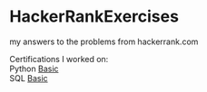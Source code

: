 # HackerRankExercises
my answers to the problems from hackerrank.com

Certifications I worked on: <br>
Python <a href="https://www.hackerrank.com/certificates/6f814ab9a7e7">Basic</a> <br>
SQL <a href="https://www.hackerrank.com/certificates/e2dace4d7872">Basic</a> <br>
